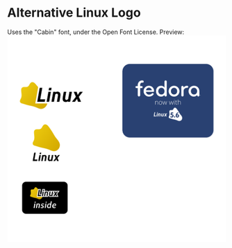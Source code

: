 # Alternative Linux Logo
Uses the "Cabin" font, under the Open Font License.
Preview:
![Preview](./preview.png)

